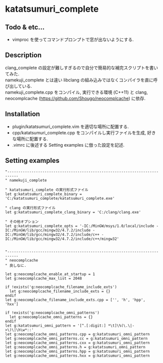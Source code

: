 **katatsumuri_complete**
=================

Todo & etc...
-----------

* vimproc を使ってコマンドプロンプトで窓が出ないようにする.

Description
-----------

clang\_complete の設定が難しすぎるので自分で簡易的な補完スクリプトを書いてみた.   
namekuji\_complete とは違い libclang の組み込みではなくコンパイラを直に呼び出している.   
namekuji_complete.cpp をコンパイル, 実行できる環境 (C++11) と clang, neocomplcache (https://github.com/Shougo/neocomplcache) に依存.

Installation
-----------

* plugin/katatsumuri_complete.vim を適切な場所に配置する.
* cpp/katatsumuri_complete.cpp をコンパイルし実行ファイルを生成, 好きな場所に配置する.
* .vimrc に後述する Setting examples に倣った設定を記述.

Setting examples
-----------

```vim
"---------------------------------------------------------------------------
" namekuji_complete

" katatsumuri_complete の実行形式ファイル
let g:katatsumuri_complete_binary = 'C:/katatsumuri_complete/katatsumuri_complete.exe'

" clang の実行形式ファイル
let g:katatsumuri_complete_clang_binary = 'C:/clang/clang.exe'

" その他オプション
let g:katatsumuri_complete_opts = '-IC:/MinGW/msys/1.0/local/include -IC:/MinGW/lib/gcc/mingw32/4.7.2/include -IC:/MinGW/lib/gcc/mingw32/4.7.2/include/c++ -IC:/MinGW/lib/gcc/mingw32/4.7.2/include/c++/mingw32'


"---------------------------------------------------------------------------
" neocomplcache
" 良しなに.

let g:neocomplcache_enable_at_startup = 1
let g:neocomplcache_max_list = 2048

if !exists('g:neocomplcache_filename_include_exts')
  let g:neocomplcache_filename_include_exts = {}
endif
let g:neocomplcache_filename_include_exts.cpp = ['', 'h', 'hpp', 'hxx']

if !exists('g:neocomplcache_omni_patterns')
  let g:neocomplcache_omni_patterns = {}
endif
let g:katatsumuri_omni_pattern = '[^.[:digit:] *\t]\%(\.\|->\)\|\h\w*::'
let g:neocomplcache_omni_patterns.cpp = g:katatsumuri_omni_pattern
let g:neocomplcache_omni_patterns.cc = g:katatsumuri_omni_pattern
let g:neocomplcache_omni_patterns.cxx = g:katatsumuri_omni_pattern
let g:neocomplcache_omni_patterns.h = g:katatsumuri_omni_pattern
let g:neocomplcache_omni_patterns.hpp = g:katatsumuri_omni_pattern
let g:neocomplcache_omni_patterns.hxx = g:katatsumuri_omni_pattern
```
